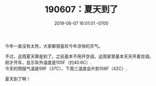 ﻿---
layout: post
title:  "190607：夏天到了"
date:   2019-06-07 16:01:01 -0700
categories: diary
---
今年一直没有太热，大家都很喜欢今年凉快的天气。  
  
不过，这周夏天算是到了。之前基本不用开空调，这周家里基本天天开着空调。  
刚才开车，显示车外温度是105F（约40.6C）.  
今天的预报气温是99F（37C），下周三温度会升到108F（42C）.  
  
夏天到了啊！  